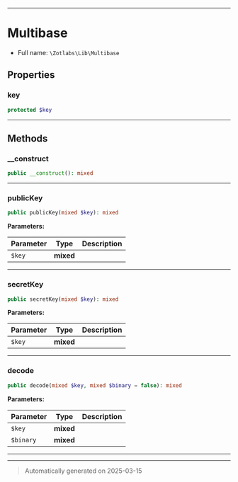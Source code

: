 ***

# Multibase





* Full name: `\Zotlabs\Lib\Multibase`



## Properties


### key



```php
protected $key
```






***

## Methods


### __construct



```php
public __construct(): mixed
```












***

### publicKey



```php
public publicKey(mixed $key): mixed
```








**Parameters:**

| Parameter | Type | Description |
|-----------|------|-------------|
| `$key` | **mixed** |  |





***

### secretKey



```php
public secretKey(mixed $key): mixed
```








**Parameters:**

| Parameter | Type | Description |
|-----------|------|-------------|
| `$key` | **mixed** |  |





***

### decode



```php
public decode(mixed $key, mixed $binary = false): mixed
```








**Parameters:**

| Parameter | Type | Description |
|-----------|------|-------------|
| `$key` | **mixed** |  |
| `$binary` | **mixed** |  |





***


***
> Automatically generated on 2025-03-15
